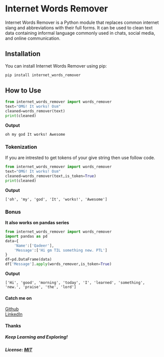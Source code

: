 # Internet Words Remover

Internet Words Remover is a Python module that replaces common internet slang and abbreviations with their full forms. It can be used to clean text data containing informal language commonly used in chats, social media, and online communication.

## Installation

You can install Internet Words Remover using pip:

```bash
pip install internet_words_remover
```

## How to Use

```python
from internet_words_remover import words_remover
text="OMG! It works! Osm"
cleaned=words_remover(text)
print(cleaned)
```
**Output**
```
oh my god It works! Awesome
```
### Tokenization
If you are intrested to get tokens of your give string then use follow code.

```python
from internet_words_remover import words_remover
text="OMG! It works! Osm"
cleaned=words_remover(text,is_token=True)
print(cleaned)
```
**Output**
```
['oh', 'my', 'god', 'It', 'works!', 'Awesome']
```

### Bonus
**It also works on pandas series**
```python
from internet_words_remover import words_remover
import pandas as pd 
data={
    'Name':['Qadeer'],
    'Message':['Hi gm TIL something new. PTL']
}
df=pd.DataFrame(data)
df['Message'].apply(words_remover,is_token=True)

```
**Output**
```
['Hi', 'good', 'morning', 'today', 'I', 'learned', 'something', 'new.', 'praise', 'the', 'lord']
```

#### Catch me on
[Github](https://github.com/mrqadeer) <br>
[LinkedIn](https://www.linkedin.com/in/mr-qadeer-3499a4205/)
#### Thanks
##### Keep Learning and Exploring!
##### License: [MIT](https://mit-license.org/)
